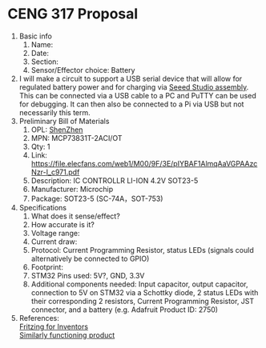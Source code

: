 # CENG 317 Proposal
1. Basic info
     1. Name: 
     2. Date: 
     3. Section:
     4. Sensor/Effector choice: Battery
2. I will make a circuit to support a USB serial device that will allow for regulated battery power and for charging via [Seeed Studio assembly](https://www.seeedstudio.com/fusion_pcb.html). This can be connected via a USB cable to a PC and PuTTY can be used for debugging. It can then also be connected to a Pi via USB but not necessarily this term. 
3. Preliminary Bill of Materials
    1. OPL: [ShenZhen](https://www.seeedstudio.com/opl.html)
    2. MPN: MCP73831T-2ACI/OT
	3. Qty: 1
	4. Link: https://file.elecfans.com/web1/M00/9F/3E/pIYBAF1AlmqAaVGPAAzcNzr-I_c971.pdf
    5. Description:	IC CONTROLLR LI-ION 4.2V SOT23-5
	6. Manufacturer: Microchip
	7. Package: SOT23-5 (SC-74A，SOT-753)
4. Specifications
    1. What does it sense/effect?
	2. How accurate is it?
    3. Voltage range:
	4. Current draw:
	5. Protocol: Current Programming Resistor, status LEDs (signals could alternatively be connected to GPIO)
	6. Footprint:
	7. STM32 Pins used: 5V?, GND, 3.3V
	8. Additional components needed: Input capacitor, output capacitor, connection to 5V on STM32 via a Schottky diode, 2 status LEDs with their corresponding 2 resistors, Current Programming Resistor, JST connector, and a battery (e.g. Adafruit Product ID: 2750)
5. References:    
[Fritzing for Inventors](https://learning-oreilly-com.ezproxy.humber.ca/library/view/fritzing-for-inventors/9780071844642/ch01.html#ch01)    
[Similarly functioning product](https://learn.adafruit.com/adafruit-pro-trinket-lipoly-slash-liion-backpack/downloads)
